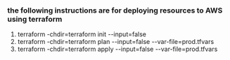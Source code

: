 ### the following instructions are for deploying resources to AWS using terraform
1. terraform -chdir=terraform init --input=false
2. terraform -chdir=terraform plan --input=false --var-file=prod.tfvars
3. terraform -chdir=terraform apply --input=false --var-file=prod.tfvars
